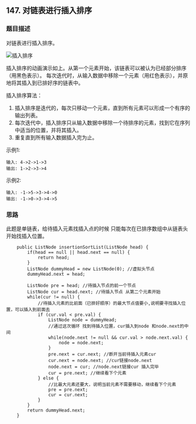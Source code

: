 ## 147. 对链表进行插入排序

### 题目描述
对链表进行插入排序。

![插入排序](https://upload.wikimedia.org/wikipedia/commons/0/0f/Insertion-sort-example-300px.gif)

插入排序的动画演示如上。从第一个元素开始，该链表可以被认为已经部分排序（用黑色表示）。
每次迭代时，从输入数据中移除一个元素（用红色表示），并原地将其插入到已排好序的链表中。

插入排序算法：
1. 插入排序是迭代的，每次只移动一个元素，直到所有元素可以形成一个有序的输出列表。
2. 每次迭代中，插入排序只从输入数据中移除一个待排序的元素，找到它在序列中适当的位置，并将其插入。
3. 重复直到所有输入数据插入完为止。

示例1:
```
输入: 4->2->1->3
输出: 1->2->3->4
```

示例2:
```
输入: -1->5->3->4->0
输出: -1->0->3->4->5
```

### 思路
此题是单链表，给待插入元素找插入点的时候 只能每次在已排序数组中从链表头开始找插入位置。
```   
    public ListNode insertionSortList(ListNode head) {
        if(head == null || head.next == null) {
            return head;
        }
        ListNode dummyHead = new ListNode(0); //虚拟头节点
        dummyHead.next = head;

        ListNode pre = head; //待插入节点的前一个节点
        ListNode cur = head.next; //待插入节点 从第二个元素开始
        while(cur != null) {
            //待插入元素的比前面（已排好顺序）的最大节点值要小,说明要寻找插入位置，可以插入到前面去
            if (cur.val < pre.val) {
                ListNode node = dummyHead;
                //通过这次循环 找到待插入位置，cur插入到node 和node.next的中间
                while(node.next != null && cur.val > node.next.val) {
                    node = node.next;
                }
                pre.next = cur.next; //断开当前待插入元素cur
                cur.next = node.next; //cur链接node.next
                node.next = cur; //node.next链接cur 插入完毕
                cur = pre.next; //继续看下个元素
            } else {
                //比最大元素还要大，说明当前元素不需要移动，继续看下个元素
                pre = pre.next;
                cur = cur.next;
            }
        }
        return dummyHead.next;
    }
```